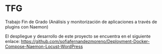 # TFG
Trabajo Fin de Grado (Análisis y monitorización de aplicaciones a través de plugins con Naemon)

El despliegue y desarrollo de este proyecto se encuentra en el siguiente enlace: https://github.com/sofiafernandezmoreno/Deployment-Docker-Compose-Naemon-Locust-WordPress
